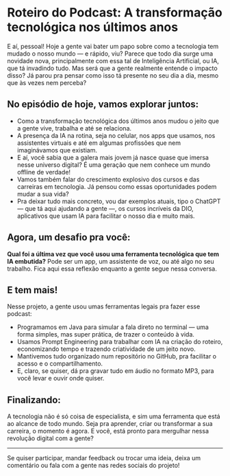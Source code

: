 # Roteiro do Podcast: A transformação tecnológica nos últimos anos

E aí, pessoal! Hoje a gente vai bater um papo sobre como a tecnologia tem mudado o nosso mundo — e rápido, viu? Parece que todo dia surge uma novidade nova, principalmente com essa tal de Inteligência Artificial, ou IA, que tá invadindo tudo. Mas será que a gente realmente entende o impacto disso? Já parou pra pensar como isso tá presente no seu dia a dia, mesmo que às vezes nem perceba?

## No episódio de hoje, vamos explorar juntos:

- Como a transformação tecnológica dos últimos anos mudou o jeito que a gente vive, trabalha e até se relaciona.  
- A presença da IA na rotina, seja no celular, nos apps que usamos, nos assistentes virtuais e até em algumas profissões que nem imaginávamos que existiam.  
- E aí, você sabia que a galera mais jovem já nasce quase que imersa nesse universo digital? É uma geração que nem conhece um mundo offline de verdade!  
- Vamos também falar do crescimento explosivo dos cursos e das carreiras em tecnologia. Já pensou como essas oportunidades podem mudar a sua vida?  
- Pra deixar tudo mais concreto, vou dar exemplos atuais, tipo o ChatGPT — que tá aqui ajudando a gente —, os cursos incríveis da DIO, aplicativos que usam IA para facilitar o nosso dia e muito mais.

## Agora, um desafio pra você:  

**Qual foi a última vez que você usou uma ferramenta tecnológica que tem IA embutida?** Pode ser um app, um assistente de voz, ou até algo no seu trabalho. Fica aqui essa reflexão enquanto a gente segue nessa conversa.

## E tem mais!  

Nesse projeto, a gente usou umas ferramentas legais pra fazer esse podcast:

- Programamos em Java para simular a fala direto no terminal — uma forma simples, mas super prática, de trazer o conteúdo à vida.  
- Usamos Prompt Engineering para trabalhar com IA na criação do roteiro, economizando tempo e trazendo criatividade de um jeito novo.  
- Mantivemos tudo organizado num repositório no GitHub, pra facilitar o acesso e o compartilhamento.  
- E, claro, se quiser, dá pra gravar tudo em áudio no formato MP3, para você levar e ouvir onde quiser.

## Finalizando:  

A tecnologia não é só coisa de especialista, e sim uma ferramenta que está ao alcance de todo mundo. Seja pra aprender, criar ou transformar a sua carreira, o momento é agora. E você, está pronto para mergulhar nessa revolução digital com a gente?

---

Se quiser participar, mandar feedback ou trocar uma ideia, deixa um comentário ou fala com a gente nas redes sociais do projeto!
